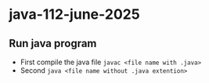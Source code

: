 # java-112-june-2025

## Run java program

- First compile the java file `javac <file name with .java>`
- Second `java <file name without .java extention>`